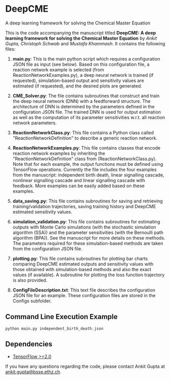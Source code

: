 # DeepCME
A deep learning framework for solving the Chemical Master Equation

This is the code accompanying the manuscript titled **DeepCME: A deep learning framework for solving the Chemical Master Equation** by *Ankit Gupta, Christoph Schwab* and *Mustafa Khammash*. It contains the following files:


1. **main.py**: This is the main python script which requires a configuration JSON file as input (see below). Based on this configuration file, a reaction network  example is selected (from ReactionNetworkExamples.py), a deep neural network is trained (if requested), simulation-based output and sensitivity values are estimated (if requested), and the desired plots are generated. 
  
2. **CME_Solver.py**: The file contains subroutines that construct and train the deep neural network (DNN) with a feedforward structure. The architecture of DNN is determined by the parameters defined in the configuration JSON file. The trained DNN is used for output estimation as well as the computation of its parameter sensitivities w.r.t. all reaction network parameters.

3. **ReactionNetworkClass.py**: This file contains a Python class called "ReactionNetworkDefinition" to describe a generic reaction network.

4. **ReactionNetworkExamples.py**: This file contains classes that encode reaction network examples by inheriting the "ReactionNetworkDefinition" class from (ReactionNetworkClass.py). Note that for each example, the output functions must be defined using TensorFlow operations. Currently the file includes the four examples from the manuscript: independent birth death, linear signalling cascade, nonlinear signalling cascade and linear signalling cascade with feedback. More examples can be easily added based on these examples.

5. **data_saving.py**: This file contains subroutines for saving and retrieving training/validation trajectories, saving training history and DeepCME estimated sensitivity values.

6. **simulation_validation.py**: This file contains subroutines for estimating outputs with Monte Carlo simulations (with the stochastic simulation algorithm (SSA)) and the parameter sensitivities (with the Bernoulli path algorithm (BPA)). See the manuscript for more details on these methods. The parameters required for these simulation-based methods are taken from the configuration JSON file. 

7. **plotting.py**: This file contains subroutines for plotting bar charts comparing DeepCME estimated outputs and sensitivity values with those obtained with simulation-based methods and also the exact values (if available). A subroutine for plotting the loss function trajectory is also provided. 

8. **ConfigFileDescription.txt**: This text file describes the configuration JSON file for an example. These configuration files are stored in the Configs subfolder. 

## Command Line Execution Example

```
python main.py independent_birth_death.json
```

## Dependencies

* [TensorFlow >=2.0](https://www.tensorflow.org/)



If you have any questions regarding the code, please contact Ankit Gupta at ankit.gupta@bsse.ethz.ch.
